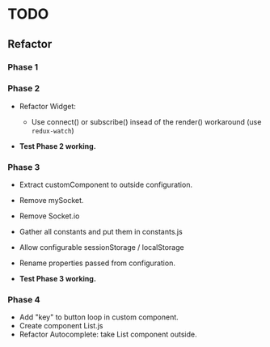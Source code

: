 # TODO

## Refactor
### Phase 1
<!-- - Refactor Autocomplete: -->
<!-- + Extract list API calling to Proxy.js -->
<!-- + Extract cache handling to Proxy.js -->
<!-- + Extract autocompleteState. -->
<!-- + Create component Helper.js -->
<!-- + Extract replacing to Helper.js -->
<!-- + Add actions and refactor actionTypes, dispatcher, and actions. -->
<!--    - Refactor store.js -->
<!--    - add autocompleteReducer.js -->
<!--    - Refactor behaviorReducer.js -->
<!--    - Refactor messageReducer.js -->
<!-- - Add additional no "@" state to Autocomplete logic. -->
<!-- - Remove unused props sent to AC from Sender.js -->
<!-- - **Test Phase 1 working.** -->

### Phase 2
<!-- - Remove myCustomComponent.js -->
<!-- - Remove all comments from and refactor msgProcessor.js -->
- Refactor Widget:
    <!-- + Extract message sending to MessageProxy.js -->
    <!-- + Remove all comments and console logs -->
    + Use connect() or subscribe() insead of the render() workaround (use `redux-watch`)

- **Test Phase 2 working.**

### Phase 3
- Extract customComponent to outside configuration.

- Remove mySocket.
- Remove Socket.io

- Gather all constants and put them in constants.js
- Allow configurable sessionStorage / localStorage
- Rename properties passed from configuration.

- **Test Phase 3 working.**

### Phase 4
- Add "key" to button loop in custom component.
- Create component List.js
- Refactor Autocomplete: take List component outside.